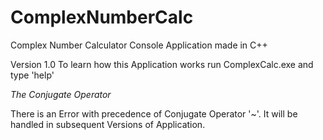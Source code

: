 # ComplexNumberCalc
Complex Number Calculator Console Application made in C++

Version 1.0
  To learn how this Application works run ComplexCalc.exe and type 'help'

*The Conjugate Operator*

  There is an Error with precedence of Conjugate Operator '~'. It will be handled in subsequent Versions of Application.
